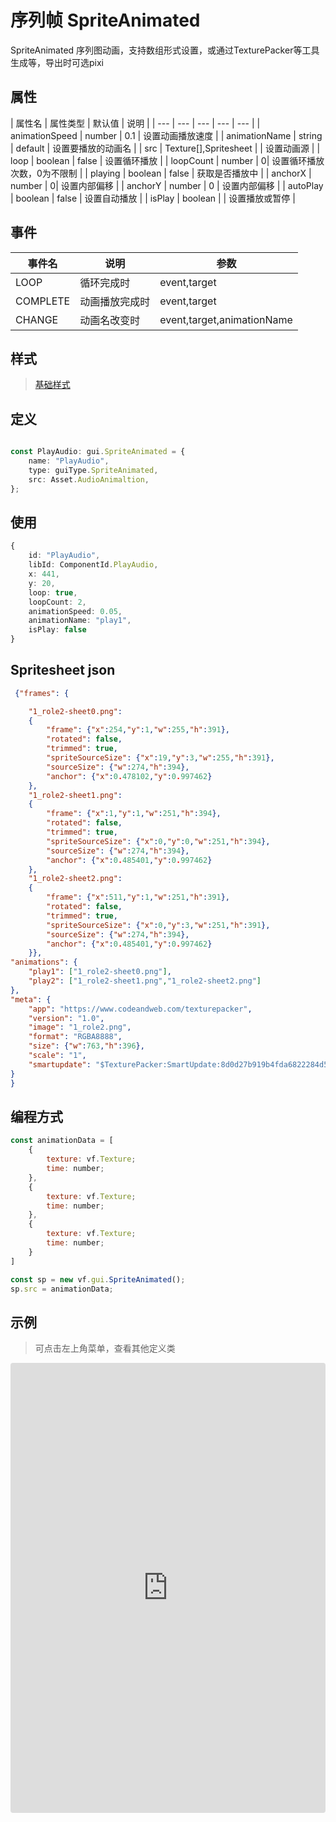 # 序列帧 SpriteAnimated

SpriteAnimated 序列图动画，支持数组形式设置，或通过TexturePacker等工具生成等，导出时可选pixi

## 属性

| 属性名 | 属性类型 | 默认值 | 说明 |
| --- | --- | --- | --- | --- |
| animationSpeed | number | 0.1 |  设置动画播放速度  |
| animationName | string | default | 设置要播放的动画名 |
| src | Texture[],Spritesheet |  | 设置动画源 |
| loop | boolean | false | 设置循环播放 |
| loopCount | number | 0| 设置循环播放次数，0为不限制 |
| playing | boolean | false | 获取是否播放中 |
| anchorX | number | 0| 设置内部偏移 |
| anchorY | number | 0 | 设置内部偏移 |
| autoPlay | boolean | false | 设置自动播放 |
| isPlay | boolean | | 设置播放或暂停 |


## 事件

| 事件名  | 说明 | 参数 |
| --- | --- | --- |
|  LOOP | 循环完成时 | event,target |
|  COMPLETE | 动画播放完成时 | event,target |
|  CHANGE | 动画名改变时 | event,target,animationName|

## 样式

> [基础样式](/handbook/style.html#样式)

## 定义
``` typescript

const PlayAudio: gui.SpriteAnimated = {
    name: "PlayAudio",
    type: guiType.SpriteAnimated,
    src: Asset.AudioAnimaltion,
};

```

## 使用
``` typescript
{
    id: "PlayAudio",
    libId: ComponentId.PlayAudio,
    x: 441,
    y: 20,
    loop: true,
    loopCount: 2,
    animationSpeed: 0.05,
    animationName: "play1",
    isPlay: false
}
```

## Spritesheet json 

``` json
 {"frames": {

	"1_role2-sheet0.png":
	{
		"frame": {"x":254,"y":1,"w":255,"h":391},
		"rotated": false,
		"trimmed": true,
		"spriteSourceSize": {"x":19,"y":3,"w":255,"h":391},
		"sourceSize": {"w":274,"h":394},
		"anchor": {"x":0.478102,"y":0.997462}
	},
	"1_role2-sheet1.png":
	{
		"frame": {"x":1,"y":1,"w":251,"h":394},
		"rotated": false,
		"trimmed": true,
		"spriteSourceSize": {"x":0,"y":0,"w":251,"h":394},
		"sourceSize": {"w":274,"h":394},
		"anchor": {"x":0.485401,"y":0.997462}
	},
	"1_role2-sheet2.png":
	{
		"frame": {"x":511,"y":1,"w":251,"h":391},
		"rotated": false,
		"trimmed": true,
		"spriteSourceSize": {"x":0,"y":3,"w":251,"h":391},
		"sourceSize": {"w":274,"h":394},
		"anchor": {"x":0.485401,"y":0.997462}
	}},
"animations": {
	"play1": ["1_role2-sheet0.png"],
	"play2": ["1_role2-sheet1.png","1_role2-sheet2.png"]
},
"meta": {
	"app": "https://www.codeandweb.com/texturepacker",
	"version": "1.0",
	"image": "1_role2.png",
	"format": "RGBA8888",
	"size": {"w":763,"h":396},
	"scale": "1",
	"smartupdate": "$TexturePacker:SmartUpdate:8d0d27b919b4fda6822284d52e1d67cd:c415d34ddf0629ae063141aa6244f453:ad483e3d8905e1e227b0a04d222a3ac4$"
}
}
```
## 编程方式

``` js
const animationData = [
    {
        texture: vf.Texture;
        time: number;
    },
    {
        texture: vf.Texture;
        time: number;
    },
    {
        texture: vf.Texture;
        time: number;
    }
]

const sp = new vf.gui.SpriteAnimated();
sp.src = animationData;
```

## 示例

> 可点击左上角菜单，查看其他定义类

<iframe
     src="https://codesandbox.io/embed/spriteanimated-jem36?fontsize=14&hidenavigation=1&module=%2Fsrc%2Fcomponents.ts&theme=dark"
     style="width:100%; height:720px; border:0; border-radius: 4px; overflow:hidden;"
     title="spriteanimated"
     allow="accelerometer; ambient-light-sensor; camera; encrypted-media; geolocation; gyroscope; hid; microphone; midi; payment; usb; vr; xr-spatial-tracking"
     sandbox="allow-autoplay allow-forms allow-modals allow-popups allow-presentation allow-same-origin allow-scripts"
   ></iframe>